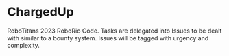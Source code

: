 # ChargedUp
RoboTitans 2023 RoboRio Code.  Tasks are delegated into Issues to be dealt with similar to a bounty system.  Issues will be tagged with urgency and complexity.
